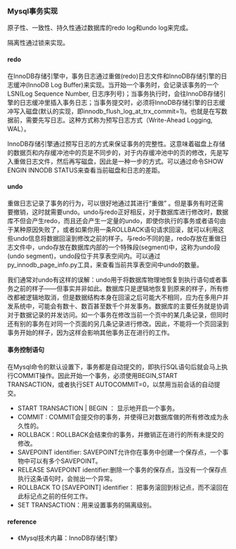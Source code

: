 ### Mysql事务实现

原子性、一致性、持久性通过数据库的redo log和undo log来完成。

隔离性通过锁来实现。

#### redo

在InnoDB存储引擎中，事务日志通过重做\(redo\)日志文件和InnoDB存储引擎的日志缓冲\(InnoDB Log Buffer\)来实现。当开始一个事务时，会记录该事务的一个LSN\(Log Sequence Number, 日志序列号\)；当事务执行时，会往InnoDB存储引擎的日志缓冲里插入事务日志；当事务提交时，必须将InnoDB存储引擎的日志缓冲写入磁盘\(默认的实现，即innodb\_flush\_log\_at\_trx\_commit=1\)。也就是在写数据前，需要先写日志。这种方式称为预写日志方式（Write-Ahead Logging, WAL）。

InnoDB存储引擎通过预写日志的方式来保证事务的完整性。这意味着磁盘上存储的数据页和内存缓冲池中的页是不同步的，对于内存缓冲池中的页的修改，先是写入重做日志文件，然后再写磁盘，因此是一种一步的方式。可以通过命令SHOW ENGIN INNODB STATUS来查看当前磁盘和日志的差距。

#### undo

重做日志记录了事务的行为，可以很好地通过其进行“重做” 。但是事务有时还需要撤销，这时就需要undo。undo与redo正好相反，对于数据库进行修改时，数据库不但会产生redo，而且还会产生一定量的undo，即使你执行的事务或者语句由于某种原因失败了，或者如果你用一条ROLLBACK语句请求回滚，就可以利用这些undo信息将数据回滚到修改之前的样子。与redo不同的是，redo存放在重做日志文件中，undo存放在数据库内部的一个特殊段\(segment\)中，这称为undo段\(undo segment\)，undo段位于共享表空间内。可以通过py\_innodb\_page\_info.py工具，来查看当前共享表空间中undo的数量。

我们通常对undo有这样的误解：undo用于将数据库物理地恢复到执行语句或者事务之前的样子——但事实并非如此。数据库只是逻辑地恢复到原来的样子，所有修改都被逻辑地取消，但是数据结构本身在回滚之后可能大不相同，应为在多用户并发系统中，可能会有数十、数百甚至数千个并发事务。数据库的主要任务就是协调对于数据记录的并发访问。如一个事务在修改当前一个页中的某几条记录，但同时还有别的事务在对同一个页面的另几条记录进行修改。因此，不能将一个页回滚到事务开始的样子，因为这样会影响其他事务正在进行的工作。

#### 事务控制语句

在Mysql命令的默认设置下，事务都是自动提交的，即执行SQL语句后就会马上执行COMMIT操作。因此开始一个事务，必须使用BEGIN,START TRANSACTION，或者执行SET AUTOCOMMIT=0，以禁用当前会话的自动提交。

* START TRANSACTION \| BEGIN ： 显示地开启一个事务。
* COMMIT : COMMIT会提交你的事务，并使得已对数据库做的所有修改成为永久性的。
* ROLLBACK：ROLLBACK会结束你的事务，并撤销正在进行的所有未提交的修改。
* SAVEPOINT identifier: SAVEPOINT允许你在事务中创建一个保存点，一个事物中可以有多个SAVEPOINT。
* RELEASE SAVEPOINT identifier:删除一个事务的保存点，当没有一个保存点执行这条语句时，会抛出一个异常。
* ROLLBACK TO \[SAVEPOINT\] identifier： 把事务滚回到标记点，而不滚回在此标记点之前的任何工作。
* SET TRANSACTION：用来设置事务的隔离级别。

#### reference

* 《Mysql技术内幕：InnoDB存储引擎》



